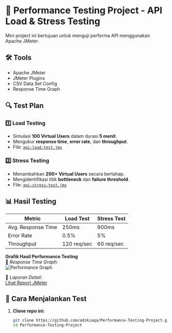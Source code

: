 # 🚀 Performance Testing Project - API Load & Stress Testing

Mini project ini bertujuan untuk menguji performa API menggunakan Apache JMeter.

## 🛠️ Tools
- Apache JMeter
- JMeter Plugins
- CSV Data Set Config
- Response Time Graph

## 🔍 Test Plan
### 1️⃣ Load Testing
- Simulasi **100 Virtual Users** dalam durasi **5 menit**.
- Mengukur **response time**, **error rate**, dan **throughput**.
- File: [`api-load-test.jmx`](test-plans/api-load-test.jmx)

### 2️⃣ Stress Testing
- Menambahkan **200+ Virtual Users** secara bertahap.
- Mengidentifikasi titik **bottleneck** dan **failure threshold**.
- File: [`api-stress-test.jmx`](test-plans/api-stress-test.jmx)

## 📊 Hasil Testing
| **Metric**   | **Load Test** | **Stress Test** |
|-------------|-------------|-------------|
| Avg. Response Time | 250ms | 900ms |
| Error Rate | 0.5% | 5% |
| Throughput | 120 req/sec | 60 req/sec |

**Grafik Hasil Performance Testing**  
📌 *Response Time Graph:*  
![Performance Graph](results/performance_graph.png)

📌 *Laporan Detail:*  
[Lihat Report JMeter](reports/jmeter-report.html)

## 🚀 Cara Menjalankan Test
1. **Clone repo ini:**
   ```sh
   git clone https://github.com/adzkiaqa/Performance-Testing-Project.git
   cd Performance-Testing-Project
